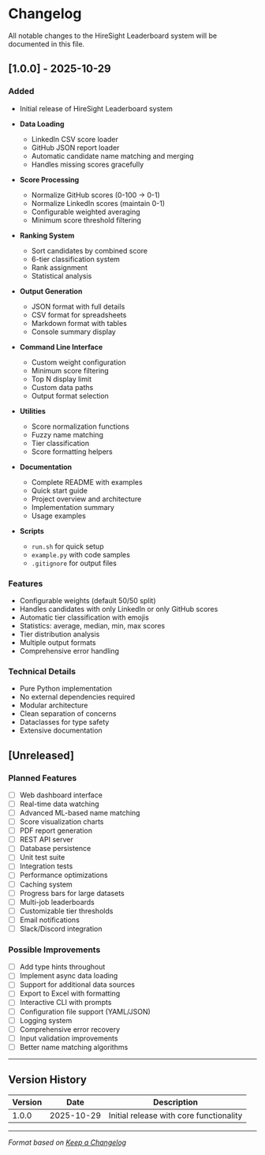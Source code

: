 # Changelog

All notable changes to the HireSight Leaderboard system will be documented in this file.

## [1.0.0] - 2025-10-29

### Added
- Initial release of HireSight Leaderboard system
- **Data Loading**
  - LinkedIn CSV score loader
  - GitHub JSON report loader
  - Automatic candidate name matching and merging
  - Handles missing scores gracefully
  
- **Score Processing**
  - Normalize GitHub scores (0-100 → 0-1)
  - Normalize LinkedIn scores (maintain 0-1)
  - Configurable weighted averaging
  - Minimum score threshold filtering
  
- **Ranking System**
  - Sort candidates by combined score
  - 6-tier classification system
  - Rank assignment
  - Statistical analysis
  
- **Output Generation**
  - JSON format with full details
  - CSV format for spreadsheets
  - Markdown format with tables
  - Console summary display
  
- **Command Line Interface**
  - Custom weight configuration
  - Minimum score filtering
  - Top N display limit
  - Custom data paths
  - Output format selection
  
- **Utilities**
  - Score normalization functions
  - Fuzzy name matching
  - Tier classification
  - Score formatting helpers
  
- **Documentation**
  - Complete README with examples
  - Quick start guide
  - Project overview and architecture
  - Implementation summary
  - Usage examples
  
- **Scripts**
  - `run.sh` for quick setup
  - `example.py` with code samples
  - `.gitignore` for output files

### Features
- Configurable weights (default 50/50 split)
- Handles candidates with only LinkedIn or only GitHub scores
- Automatic tier classification with emojis
- Statistics: average, median, min, max scores
- Tier distribution analysis
- Multiple output formats
- Comprehensive error handling

### Technical Details
- Pure Python implementation
- No external dependencies required
- Modular architecture
- Clean separation of concerns
- Dataclasses for type safety
- Extensive documentation

## [Unreleased]

### Planned Features
- [ ] Web dashboard interface
- [ ] Real-time data watching
- [ ] Advanced ML-based name matching
- [ ] Score visualization charts
- [ ] PDF report generation
- [ ] REST API server
- [ ] Database persistence
- [ ] Unit test suite
- [ ] Integration tests
- [ ] Performance optimizations
- [ ] Caching system
- [ ] Progress bars for large datasets
- [ ] Multi-job leaderboards
- [ ] Customizable tier thresholds
- [ ] Email notifications
- [ ] Slack/Discord integration

### Possible Improvements
- [ ] Add type hints throughout
- [ ] Implement async data loading
- [ ] Support for additional data sources
- [ ] Export to Excel with formatting
- [ ] Interactive CLI with prompts
- [ ] Configuration file support (YAML/JSON)
- [ ] Logging system
- [ ] Comprehensive error recovery
- [ ] Input validation improvements
- [ ] Better name matching algorithms

---

## Version History

| Version | Date | Description |
|---------|------|-------------|
| 1.0.0 | 2025-10-29 | Initial release with core functionality |

---

*Format based on [Keep a Changelog](https://keepachangelog.com/en/1.0.0/)*
